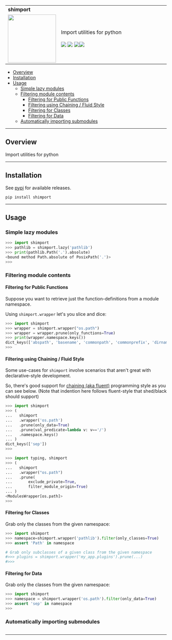 <!--- This is a markdown file.  Comments look like this --->
<table>
  <tr>
    <td colspan=2><strong>
    shimport
      </strong>&nbsp;&nbsp;&nbsp;&nbsp;
    </td>
  </tr>
  <tr>
    <td width=15%><img src=img/icon.png style="width:150px"></td>
    <td>
    Import utilities for python
    <br/><br/>
    <a href=https://pypi.python.org/pypi/shimport/><img src="https://img.shields.io/pypi/l/shimport.svg"></a>
    <a href=https://pypi.python.org/pypi/shimport/><img src="https://badge.fury.io/py/shimport.svg"></a>
    <a href="https://github.com/elo-enterprises/shimport/actions/workflows/python-publish.yml"><img src="https://github.com/elo-enterprises/shimport/actions/workflows/python-publish.yml/badge.svg"></a><a href="https://github.com/elo-enterprises/shimport/actions/workflows/python-test.yml"><img src="https://github.com/elo-enterprises/shimport/actions/workflows/python-test.yml/badge.svg"></a>
    </td>
  </tr>
</table>

  * [Overview](#overview)
  * [Installation](#installation)
  * [Usage](#usage)
    * [Simple lazy modules](#simple-lazy-modules)
    * [Filtering module contents](#filtering-module-contents)
      * [Filtering for Public Functions](#filtering-for-public-functions)
      * [Filtering using Chaining / Fluid Style](#filtering-using-chaining--fluid-style)
      * [Filtering for Classes](#filtering-for-classes)
      * [Filtering for Data](#filtering-for-data)
    * [Automatically importing submodules](#automatically-importing-submodules)


---------------------------------------------------------------------------------

## Overview

Import utilities for python 

---------------------------------------------------------------------------------

## Installation

See [pypi](https://pypi.org/project/shimport/) for available releases.

```
pip install shimport
```

---------------------------------------------------------------------------------

## Usage

### Simple lazy modules

```python
>>> import shimport 
>>> pathlib = shimport.lazy('pathlib')
>>> print(pathlib.Path('.').absolute)
<bound method Path.absolute of PosixPath('.')>
>>>
```

### Filtering module contents

#### Filtering for Public Functions

Suppose you want to retrieve just the function-definitions from a module namespace.  

Using `shimport.wrapper` let's you slice and dice:

```python
>>> import shimport
>>> wrapper = shimport.wrapper("os.path")
>>> wrapper = wrapper.prune(only_functions=True)
>>> print(wrapper.namespace.keys())
dict_keys(['abspath', 'basename', 'commonpath', 'commonprefix', 'dirname', 'exists', 'expanduser', 'expandvars', 'getatime', 'getctime', 'getmtime', 'getsize', 'isabs', 'isdir', 'isfile', 'islink', 'ismount', 'join', 'lexists', 'normcase', 'normpath', 'realpath', 'relpath', 'samefile', 'sameopenfile', 'samestat', 'split', 'splitdrive', 'splitext'])
>>>
```

#### Filtering using Chaining / Fluid Style

Some use-cases for `shimport` involve scenarios that aren't great with declarative-style development.  

So, there's good support for [chaining (aka fluent)](https://en.wikipedia.org/wiki/Fluent_interface) programming style as you can see below.  (Note that indention here follows fluent-style that shed/black should support)

```python
>>> import shimport 
>>> (
...   shimport
...   .wrapper('os.path')
...   .prune(only_data=True)
...   .prune(val_predicate=lambda v: v=='/')
...   .namespace.keys()
... )
dict_keys(['sep'])
>>>
```

```python
>>> import typing, shimport
>>> (
...   shimport
...   .wrapper("os.path")
...   .prune(
...       exclude_private=True,
...       filter_module_origin=True)
... )
<ModulesWrapper[os.path]>
>>>
```

#### Filtering for Classes


Grab only the classes from the given namespace:

```python
>>> import shimport 
>>> namespace=shimport.wrapper('pathlib').filter(only_classes=True)
>>> assert 'Path' in namespace

# Grab only subclasses of a given class from the given namespace
#>>> plugins = shimport.wrapper('my_app.plugins').prune(...)
#>>>
```

#### Filtering for Data

Grab only the classes from the given namespace:

```python
>>> import shimport 
>>> namespace = shimport.wrapper('os.path').filter(only_data=True)
>>> assert 'sep' in namespace
>>>
```

### Automatically importing submodules

```python
```

---------------------------------------------------------------------------------
